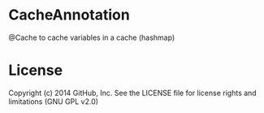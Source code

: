 CacheAnnotation
===============

@Cache to cache variables in a cache (hashmap)

License
==========
Copyright (c) 2014 GitHub, Inc. See the LICENSE file for license rights and limitations (GNU GPL v2.0)
